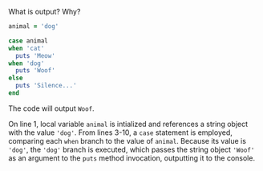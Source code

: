 What is output? Why?
```Ruby
animal = 'dog'

case animal
when 'cat'
  puts 'Meow'
when 'dog'
  puts 'Woof'
else
  puts 'Silence...'
end
```
The code will output `Woof`.

On line 1, local variable `animal` is intialized and references a string object with the value `'dog'`. From lines 3-10, a `case` statement is employed, comparing each `when` branch to the value of `animal`. Because its value is `'dog'`, the `'dog'` branch is executed, which passes the string object `'Woof'` as an argument to the `puts` method invocation, outputting it to the console.
